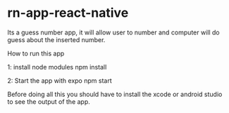 # rn-app-react-native

Its a guess number app, it will allow user to number and computer will do guess about the inserted number.

How to run this app

1: install node modules
npm install

2: Start the app with expo
npm start

Before doing all this you should have to install the xcode or android studio to see the output of the app.
